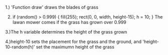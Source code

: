 1.) 'Function draw' draws the blades of grass

2.  if (random() > 0.999) {
    fill(255);
    rect(0, 0, width, height-15);
    h = 10;
  }
  The lawan mower comes if the grass has grown over 0.999
  
  3.)The h variable determines the height of the grass grown
  
  4.)height-10 sets the placement for the grass and the ground, and 'height-10-random(h)' set the maximumn height of the grass
